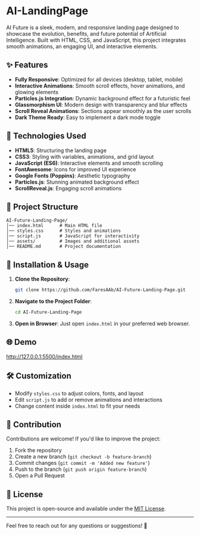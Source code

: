 # AI-LandingPage
AI Future is a sleek, modern, and responsive landing page designed to showcase the evolution, benefits, and future potential of Artificial Intelligence. Built with HTML, CSS, and JavaScript, this project integrates smooth animations, an engaging UI, and interactive elements.

## ✨ Features
- **Fully Responsive**: Optimized for all devices (desktop, tablet, mobile)
- **Interactive Animations**: Smooth scroll effects, hover animations, and glowing elements
- **Particles.js Integration**: Dynamic background effect for a futuristic feel
- **Glassmorphism UI**: Modern design with transparency and blur effects
- **Scroll Reveal Animations**: Sections appear smoothly as the user scrolls
- **Dark Theme Ready**: Easy to implement a dark mode toggle

## 🎨 Technologies Used
- **HTML5**: Structuring the landing page
- **CSS3**: Styling with variables, animations, and grid layout
- **JavaScript (ES6)**: Interactive elements and smooth scrolling
- **FontAwesome**: Icons for improved UI experience
- **Google Fonts (Poppins)**: Aesthetic typography
- **Particles.js**: Stunning animated background effect
- **ScrollReveal.js**: Engaging scroll animations

## 📂 Project Structure
```
AI-Future-Landing-Page/
│── index.html      # Main HTML file
│── styles.css      # Styles and animations
│── script.js       # JavaScript for interactivity
│── assets/         # Images and additional assets
│── README.md       # Project documentation
```

## 🔧 Installation & Usage
1. **Clone the Repository**:
   ```sh
   git clone https://github.com/FaresAAb/AI-Future-Landing-Page.git
   ```
2. **Navigate to the Project Folder**:
   ```sh
   cd AI-Future-Landing-Page
   ```
3. **Open in Browser**:
   Just open `index.html` in your preferred web browser.

## 🌐 Demo
http://127.0.0.1:5500/index.html

## 🛠️ Customization
- Modify `styles.css` to adjust colors, fonts, and layout
- Edit `script.js` to add or remove animations and interactions
- Change content inside `index.html` to fit your needs

## 🤝 Contribution
Contributions are welcome! If you'd like to improve the project:
1. Fork the repository
2. Create a new branch (`git checkout -b feature-branch`)
3. Commit changes (`git commit -m 'Added new feature'`)
4. Push to the branch (`git push origin feature-branch`)
5. Open a Pull Request

## 📜 License
This project is open-source and available under the [MIT License](LICENSE).

---
Feel free to reach out for any questions or suggestions! 🚀

